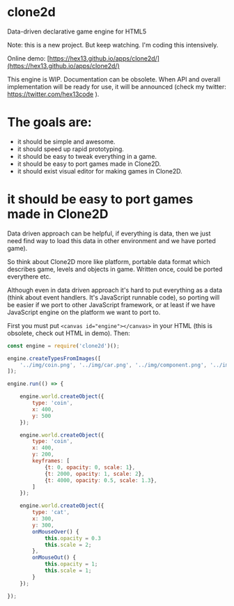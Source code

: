 # clone2d
Data-driven declarative game engine for HTML5

Note: this is a new project. But keep watching. I'm coding this intensively.

Online demo: [https://hex13.github.io/apps/clone2d/](https://hex13.github.io/apps/clone2d/)

This engine is WIP. Documentation can be obsolete. When API and overall implementation will be ready for use, it will be announced (check my twitter: https://twitter.com/hex13code ).

The goals are:
====

* it should be simple and awesome.
* it should speed up rapid prototyping.
* it should be easy to tweak everything in a game.
* it should be easy to port games made in Clone2D.
* it should exist visual editor for making games in Clone2D.

it should be easy to port games made in Clone2D
====

Data driven approach can be helpful, if everything is data, then we just need find way to load this data in other environment and we have ported game).

So think about Clone2D more like platform, portable data format which describes game, levels and objects in game. Written once, could be ported everythere etc.

Although even in data driven approach it's hard to put everything as a data (think about event handlers. It's JavaScript runnable code), so porting will be easier if we port to other JavaScript framework, or at least if we have JavaScript engine on the platform we want to port to.


First you must put `<canvas id="engine"></canvas>` in your HTML (this is obsolete, check out HTML in demo). Then:

```javascript
const engine = require('clone2d')();

engine.createTypesFromImages([
    '../img/coin.png', '../img/car.png', '../img/component.png', '../img/cat.png',
]);

engine.run(() => {

    engine.world.createObject({
        type: 'coin',
        x: 400,
        y: 500
    });

    engine.world.createObject({
        type: 'coin',
        x: 400,
        y: 200,
        keyframes: [
            {t: 0, opacity: 0, scale: 1},
            {t: 2000, opacity: 1, scale: 2},
            {t: 4000, opacity: 0.5, scale: 1.3},
        ]
    });

    engine.world.createObject({
        type: 'cat',
        x: 300,
        y: 300,
        onMouseOver() {
            this.opacity = 0.3
            this.scale = 2;
        },
        onMouseOut() {
            this.opacity = 1;
            this.scale = 1;
        }
    });

});
```

